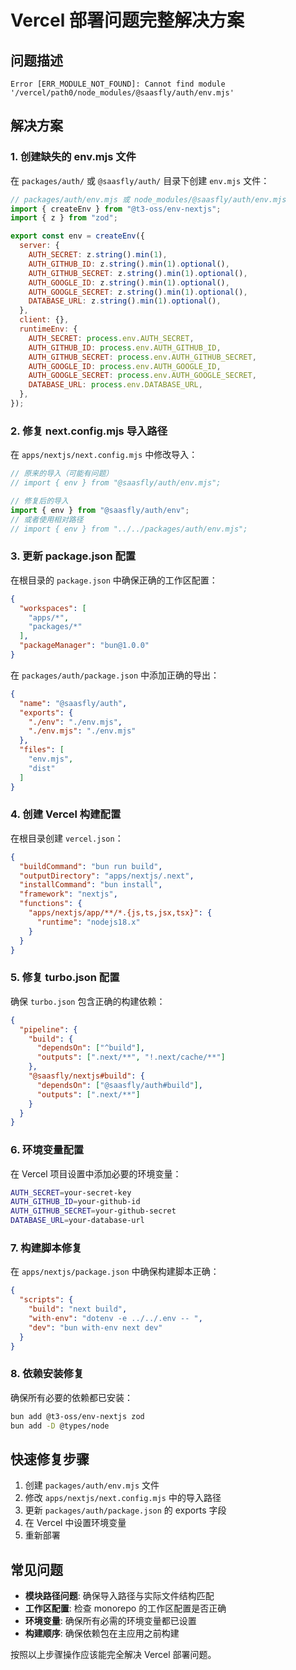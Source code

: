 # Vercel 部署问题完整解决方案

## 问题描述
```
Error [ERR_MODULE_NOT_FOUND]: Cannot find module '/vercel/path0/node_modules/@saasfly/auth/env.mjs'
```

## 解决方案

### 1. 创建缺失的 env.mjs 文件

在 `packages/auth/` 或 `@saasfly/auth/` 目录下创建 `env.mjs` 文件：

```javascript
// packages/auth/env.mjs 或 node_modules/@saasfly/auth/env.mjs
import { createEnv } from "@t3-oss/env-nextjs";
import { z } from "zod";

export const env = createEnv({
  server: {
    AUTH_SECRET: z.string().min(1),
    AUTH_GITHUB_ID: z.string().min(1).optional(),
    AUTH_GITHUB_SECRET: z.string().min(1).optional(),
    AUTH_GOOGLE_ID: z.string().min(1).optional(),
    AUTH_GOOGLE_SECRET: z.string().min(1).optional(),
    DATABASE_URL: z.string().min(1).optional(),
  },
  client: {},
  runtimeEnv: {
    AUTH_SECRET: process.env.AUTH_SECRET,
    AUTH_GITHUB_ID: process.env.AUTH_GITHUB_ID,
    AUTH_GITHUB_SECRET: process.env.AUTH_GITHUB_SECRET,
    AUTH_GOOGLE_ID: process.env.AUTH_GOOGLE_ID,
    AUTH_GOOGLE_SECRET: process.env.AUTH_GOOGLE_SECRET,
    DATABASE_URL: process.env.DATABASE_URL,
  },
});
```

### 2. 修复 next.config.mjs 导入路径

在 `apps/nextjs/next.config.mjs` 中修改导入：

```javascript
// 原来的导入（可能有问题）
// import { env } from "@saasfly/auth/env.mjs";

// 修复后的导入
import { env } from "@saasfly/auth/env";
// 或者使用相对路径
// import { env } from "../../packages/auth/env.mjs";
```

### 3. 更新 package.json 配置

在根目录的 `package.json` 中确保正确的工作区配置：

```json
{
  "workspaces": [
    "apps/*",
    "packages/*"
  ],
  "packageManager": "bun@1.0.0"
}
```

在 `packages/auth/package.json` 中添加正确的导出：

```json
{
  "name": "@saasfly/auth",
  "exports": {
    "./env": "./env.mjs",
    "./env.mjs": "./env.mjs"
  },
  "files": [
    "env.mjs",
    "dist"
  ]
}
```

### 4. 创建 Vercel 构建配置

在根目录创建 `vercel.json`：

```json
{
  "buildCommand": "bun run build",
  "outputDirectory": "apps/nextjs/.next",
  "installCommand": "bun install",
  "framework": "nextjs",
  "functions": {
    "apps/nextjs/app/**/*.{js,ts,jsx,tsx}": {
      "runtime": "nodejs18.x"
    }
  }
}
```

### 5. 修复 turbo.json 配置

确保 `turbo.json` 包含正确的构建依赖：

```json
{
  "pipeline": {
    "build": {
      "dependsOn": ["^build"],
      "outputs": [".next/**", "!.next/cache/**"]
    },
    "@saasfly/nextjs#build": {
      "dependsOn": ["@saasfly/auth#build"],
      "outputs": [".next/**"]
    }
  }
}
```

### 6. 环境变量配置

在 Vercel 项目设置中添加必要的环境变量：

```bash
AUTH_SECRET=your-secret-key
AUTH_GITHUB_ID=your-github-id
AUTH_GITHUB_SECRET=your-github-secret
DATABASE_URL=your-database-url
```

### 7. 构建脚本修复

在 `apps/nextjs/package.json` 中确保构建脚本正确：

```json
{
  "scripts": {
    "build": "next build",
    "with-env": "dotenv -e ../../.env -- ",
    "dev": "bun with-env next dev"
  }
}
```

### 8. 依赖安装修复

确保所有必要的依赖都已安装：

```bash
bun add @t3-oss/env-nextjs zod
bun add -D @types/node
```

## 快速修复步骤

1. 创建 `packages/auth/env.mjs` 文件
2. 修改 `apps/nextjs/next.config.mjs` 中的导入路径
3. 更新 `packages/auth/package.json` 的 exports 字段
4. 在 Vercel 中设置环境变量
5. 重新部署

## 常见问题

- **模块路径问题**: 确保导入路径与实际文件结构匹配
- **工作区配置**: 检查 monorepo 的工作区配置是否正确
- **环境变量**: 确保所有必需的环境变量都已设置
- **构建顺序**: 确保依赖包在主应用之前构建

按照以上步骤操作应该能完全解决 Vercel 部署问题。